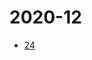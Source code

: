 # 2020-12
* <a href="https://github.com/ZyCromerZ/android_kernel_asus_sdm660/blob/b02edfb/changelogs-detail.md">24</a>